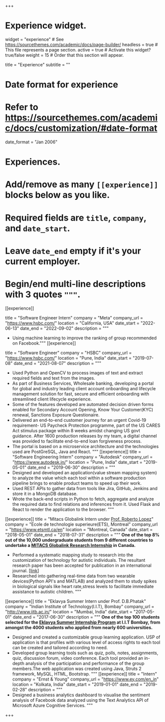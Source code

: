 +++
# Experience widget.
widget = "experience"  # See https://sourcethemes.com/academic/docs/page-builder/
headless = true  # This file represents a page section.
active = true  # Activate this widget? true/false
weight = 15  # Order that this section will appear.

title = "Experience"
subtitle = ""

# Date format for experience
#   Refer to https://sourcethemes.com/academic/docs/customization/#date-format
date_format = "Jan 2006"

# Experiences.
#   Add/remove as many `[[experience]]` blocks below as you like.
#   Required fields are `title`, `company`, and `date_start`.
#   Leave `date_end` empty if it's your current employer.
#   Begin/end multi-line descriptions with 3 quotes `"""`.
[[experience]]

  title = "Software Engineer Intern"
  company = "Meta"
  company_url = "https://www.hsbc.com/"
  location = "California, USA"
  date_start = "2022-06-13"
  date_end = "2022-09-02"
  description = """ 
  * Using machine learning to improve the ranking of group recommended on Facebook."""
[[experience]]

  title = "Software Engineer"
  company = "HSBC"
  company_url = "https://www.hsbc.com/"
  location = "Pune, India"
  date_start = "2019-07-08"
  date_end = "2021-08-07"
  description = """ 
  * Used Python and OpenCV to process images of text and extract required fields and text from the images.
  * As part of Business Services, Wholesale banking, developing a portal for global and industry leading client account onboarding and lifecycle management solution for fast, secure and efficient onboarding with streamlined client lifecycle experience. 
  * Some of the features developed are automated decision driven forms enabled for Secondary Account Opening, Know Your Customer(KYC) renewal, Sanctions Exposure Questionaire. 
  * Delivered an end-to-end customer journey for an urgent Covid-19 requirement- US Paycheck Protection programme, part of the US CARES Act stimulus package within 8 weeks amidst changing US govt guidance. After 1600 production releases by my team, a digital channel was provided to facilitate end-to-end loan forgiveness process.
  * The portal is based on a microservice architecture and the technologies used are PostGreSQL, Java and React.
  """
[[experience]]
  title = "Software Engineering Intern"
  company = "Autodesk"
  company_url = "https://www.autodesk.in/"
  location = "Pune, India"
  date_start = "2019-05-01"
  date_end = "2019-06-30"
  description = """
 * Designed and developed an application(value stream mapping system) to analyze the value which each tool within a software production pipeline brings to enable product teams to speed up their work.
 * Used REST APIs to gather data from tools like Jira, GitHub, Jenkins and store it in a MongoDB database.
 * Wrote the back-end scripts in Python to fetch, aggregate and analyze the required data to find relations and inferences from it. Used Flask and React to render the application to the browser.
  """

[[experience]]
  title = "Mitacs Globalink Intern under [Prof. Roberto Lopez](https://www.etsmtl.ca/en/research/professors/rlopez/)"
  company = "Ecole de technologie superieure(ETS), Montreal"
  company_url = "https://www.etsmtl.ca/en"
  location = "Montreal, Canada"
  date_start = "2018-05-01"
  date_end = "2018-07-31"
  description = """
**One of the top 8% out of the 10,000 undergraduate students from 9 different countries to undertake a [MITACS Globalink Research Internship](https://www.mitacs.ca/en/programs/globalink/globalink-research-internship) in 
Canada.**
* Performed a systematic mapping study to research into the customization of technology for autistic individuals. The resultant research paper has been accepted for publication in an international journal. [[link](https://doi.org/10.1080/10447318.2020.1731673)]
* Researched into gathering real-time data from two wearable devices(Python API's and MATLAB) and analyzed them to study  spikes in biological signals like heart rate,stress levels to facilitate immediate assistance to autistic children.
"""

[[experience]]
  title = "Eklavya Summer Intern under Prof. D.B.Phatak"
  company = "Indian Institute of Technology(I.I.T), Bombay"
  company_url = "http://www.iitb.ac.in/"
  location = "Mumbai, India"
  date_start = "2017-05-01"
  date_end = "2017-06-30"
  description = """
 **One of the top 100 students selected for the [Eklavya Summer Internship Program](https://www.it.iitb.ac.in/summerinternship2020/) at I.I.T Bombay, from amongst the 4000 students who applied from nearly 600 universities.**
* Designed and created a customizable group learning application. USP of application is that profiles with various level of access rights to each tool can be created and tailored according to need.
* Developed group learning tools such as quiz, polls, notes, assignments, quiz, discussion forum, video conference. Each tool provided an in-depth analysis of the participation and performance of the group members.The web application was created using Java, Struts 2 framework, MySQL, HTML, Bootstrap.
"""
[[experience]]
  title = "Intern"
  company = "Ernst & Young"
  company_url = "https://www.ey.com/en_in"
  location = "Kolkata, India"
  date_start = "2019-01-01"
  date_end = "2019-02-28"
  description = """
* Designed a business analytics dashboard to visualise the sentiment analysis of Facebook data analyzed using the Text Analytics API of Microsoft Azure Cognitive Services.
"""

+++
